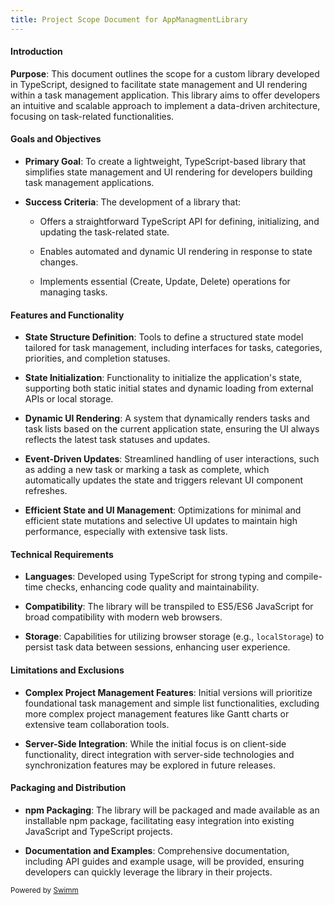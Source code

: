 ```yaml
---
title: Project Scope Document for AppManagmentLibrary
---
```

#### Introduction

**Purpose**: This document outlines the scope for a custom library developed in TypeScript, designed to facilitate state management and UI rendering within a task management application. This library aims to offer developers an intuitive and scalable approach to implement a data-driven architecture, focusing on task-related functionalities.

#### Goals and Objectives

- **Primary Goal**: To create a lightweight, TypeScript-based library that simplifies state management and UI rendering for developers building task management applications.

- **Success Criteria**: The development of a library that:

  - Offers a straightforward TypeScript API for defining, initializing, and updating the task-related state.

  - Enables automated and dynamic UI rendering in response to state changes.

  - Implements essential (Create, Update, Delete) operations for managing tasks.

#### Features and Functionality

- **State Structure Definition**: Tools to define a structured state model tailored for task management, including interfaces for tasks, categories, priorities, and completion statuses.

- **State Initialization**: Functionality to initialize the application's state, supporting both static initial states and dynamic loading from external APIs or local storage.

- **Dynamic UI Rendering**: A system that dynamically renders tasks and task lists based on the current application state, ensuring the UI always reflects the latest task statuses and updates.

- **Event-Driven Updates**: Streamlined handling of user interactions, such as adding a new task or marking a task as complete, which automatically updates the state and triggers relevant UI component refreshes.

- **Efficient State and UI Management**: Optimizations for minimal and efficient state mutations and selective UI updates to maintain high performance, especially with extensive task lists.

#### Technical Requirements

- **Languages**: Developed using TypeScript for strong typing and compile-time checks, enhancing code quality and maintainability.

- **Compatibility**: The library will be transpiled to ES5/ES6 JavaScript for broad compatibility with modern web browsers.

- **Storage**: Capabilities for utilizing browser storage (e.g., `localStorage`) to persist task data between sessions, enhancing user experience.

#### Limitations and Exclusions

- **Complex Project Management Features**: Initial versions will prioritize foundational task management and simple list functionalities, excluding more complex project management features like Gantt charts or extensive team collaboration tools.

- **Server-Side Integration**: While the initial focus is on client-side functionality, direct integration with server-side technologies and synchronization features may be explored in future releases.

#### Packaging and Distribution

- **npm Packaging**: The library will be packaged and made available as an installable npm package, facilitating easy integration into existing JavaScript and TypeScript projects.

- **Documentation and Examples**: Comprehensive documentation, including API guides and example usage, will be provided, ensuring developers can quickly leverage the library in their projects.

<SwmMeta version="3.0.0" repo-id="Z2l0aHViJTNBJTNBQXBwTWFuYWdtZW50TGlicmFyeSUzQSUzQUNBQmxhbms=" repo-name="AppManagmentLibrary"><sup>Powered by [Swimm](https://app.swimm.io/)</sup></SwmMeta>
